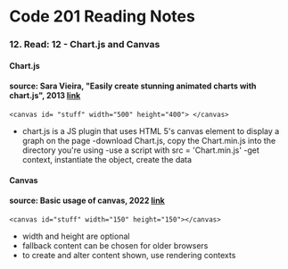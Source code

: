 # Code 201 Reading Notes 
### 12. Read: 12 - Chart.js and Canvas 

####  Chart.js
#### source: Sara Vieira, "Easily create stunning animated charts with chart.js", 2013 [link](https://www.webdesignerdepot.com/2013/11/easily-create-stunning-animated-charts-with-chart-js/)
```<canvas id= "stuff" width="500" height="400"> </canvas>```
- chart.js is a JS plugin that uses HTML 5's canvas element to display a graph on the page 
-download Chart.js, copy the Chart.min.js into the directory you're using
-use a script with src = 'Chart.min.js'
-get context, instantiate the object, create the data 


#### Canvas 
#### source: Basic usage of canvas, 2022 [link](https://developer.mozilla.org/en-US/docs/Web/API/Canvas_API/Tutorial/Basic_usage)
```<canvas id="stuff" width="150" height="150"></canvas>```
- width and height are optional 
- fallback content can be chosen for older browsers
- to create and alter content shown, use rendering contexts
